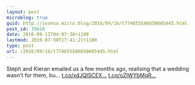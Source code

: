 ```yaml
---
layout: post
microblog: true
guid: http://joshua.micro.blog/2016/09/10/t774655586650685445.html
post_id: 35010
date: 2016-09-11T04:07:38+1100
lastmod: 2019-07-30T17:41:21+1100
type: post
url: /2016/09/10/t774655586650685445.html
---
```

Steph and Kieran emailed us a few months ago, realising that a wedding wasn't for them, bu… [t.co/xdJQISCEX...](https://t.co/xdJQISCEX5) [t.co/oZlWYbMqR...](https://t.co/oZlWYbMqRQ)
